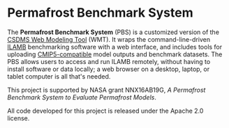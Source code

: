 # Permafrost Benchmark System

The **Permafrost Benchmark System** (PBS)
is a customized version of the
[CSDMS Web Modeling Tool](https://csdms.colorado.edu/wiki/Tools_portal#WMT)
(WMT).
It wraps the command-line-driven
[ILAMB](https://bitbucket.org/ncollier/ilamb)
benchmarking software with a web interface,
and includes tools for uploading
[CMIP5-compatible](https://cmip.llnl.gov/cmip5/output_req.html)
model outputs and benchmark datasets.
The PBS allows users to access and run ILAMB remotely,
without having to install software or data locally;
a web browser on a desktop, laptop, or tablet computer
is all that's needed.


This project is supported by
NASA grant NNX16AB19G,
*A Permafrost Benchmark System to Evaluate Permafrost Models*.

All code developed for this project
is released under the Apache 2.0 license.
